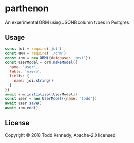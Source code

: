 # parthenon
An experimental ORM using JSONB column types in Postgres

## Usage

```js
const joi = require('joi')
const ORM = require('./orm')
const orm = new ORM({database: 'test'})
const UserModel = orm.makeModel({
  name: 'user',
  table: 'users',
  fields: {
    name: joi.string()
  }
})
await orm.initialize([UserModel])
const user = new UserModel({name: 'todd'})
await user.save()
await orm.end()
```

## License
Copyright © 2018 Todd Kennedy, Apache-2.0 licensed
